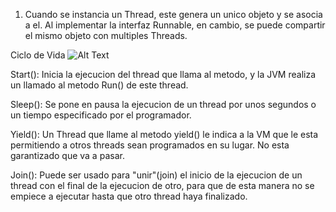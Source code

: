 1) Cuando se instancia un Thread, este genera un unico objeto y se asocia a el.
    Al implementar la interfaz Runnable, en cambio, se puede compartir el mismo objeto con multiples Threads.
    
Ciclo de Vida
![Alt Text](http://3.bp.blogspot.com/-Li6r7FoUe5A/UIFRJKK4_GI/AAAAAAAAAEk/wgcVoICNtDU/s1600/CicloVidaThreadBasico.bmp)

Start(): Inicia la ejecucion del thread que llama al metodo, y la JVM realiza un llamado al metodo Run() de este thread.

Sleep(): Se pone en pausa la ejecucion de un thread por unos segundos o un tiempo especificado por el programador.

Yield(): Un Thread que llame al metodo yield() le indica a la VM que le esta permitiendo a otros threads sean programados en su lugar. No esta garantizado que va a pasar.

Join(): Puede ser usado para "unir"(join) el inicio de la ejecucion de un thread con el final de la ejecucion de otro, para que de esta manera no se empiece a ejecutar hasta que otro thread haya finalizado.